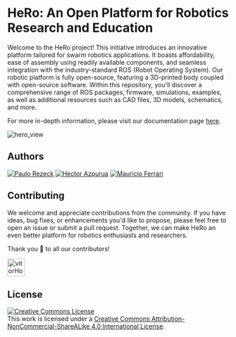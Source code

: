 # HeRo: An Open Platform for Robotics Research and Education

Welcome to the HeRo project! This initiative introduces an innovative platform tailored for swarm robotics applications. It boasts affordability, ease of assembly using readily available components, and seamless integration with the industry-standard ROS (Robot Operating System). Our robotic platform is fully open-source, featuring a 3D-printed body coupled with open-source software. Within this repository, you'll discover a comprehensive range of ROS packages, firmware, simulations, examples, as well as additional resources such as CAD files, 3D models, schematics, and more.

For more in-depth information, please visit our documentation page [here](https://verlab.github.io/hero_common/).

![hero_view](https://user-images.githubusercontent.com/14208261/188993419-52fea191-6da7-48d5-9ff6-0117f13973f2.gif)

## Authors
[![Paulo Rezeck](https://github.com/rezeck.png?size=50)](https://rezeck.github.io/)
[![Hector Azpurua](https://github.com/h3ct0r.png?size=50)](https://github.com/h3ct0r)
[![Maurício Ferrari](https://github.com/mauferrari.png?size=50)](https://github.com/mauferrari)


## Contributing
We welcome and appreciate contributions from the community. If you have ideas, bug fixes, or enhancements you'd like to propose, please feel free to open an issue or submit a pull request. Together, we can make HeRo an even better platform for robotics enthusiasts and researchers.

Thank you 🙏 to all our contributors!

[<img alt="vitorHoller" width="40px" src="https://github.com/vitorHoller.png"/>](https://github.com/vitorHoller)


## License
<a rel="license" href="http://creativecommons.org/licenses/by-nc-nd/4.0/"><img alt="Creative Commons License" style="border-width:0" src="https://i.creativecommons.org/l/by-nc-nd/4.0/88x31.png" /></a><br />This work is licensed under a <a rel="license" href="http://creativecommons.org/licenses/by-nc-nd/4.0/">Creative Commons Attribution-NonCommercial-ShareALike 4.0 International License</a>.
